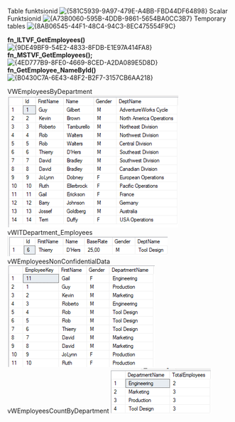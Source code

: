 Table funktsionid
<img width="1033" height="400" alt="{581C5939-9A97-479E-A4BB-FBD44DF64898}" src="https://github.com/user-attachments/assets/1f85c927-1f62-4981-aecd-b5284ad817c6" />
Scalar Funktsionid
<img width="1085" height="409" alt="{A73B0060-595B-4DDB-9861-5654BA0CC3B7}" src="https://github.com/user-attachments/assets/3e312666-6316-45dd-918b-8119d2385e8f" />
Temporary tables
<img width="162" height="188" alt="{8AB06545-44F1-48C4-94C3-8EC475554F9C}" src="https://github.com/user-attachments/assets/472d1701-9b7c-43f0-a2a1-bd11a638e615" />



**fn_ILTVF_GetEmployees()**
<img width="583" height="490" alt="{9DE49BF9-54E2-4833-8FDB-E1E97A414FA8}" src="https://github.com/user-attachments/assets/73600cd8-72cb-4337-8996-45de4257e779" />
**fn_MSTVF_GetEmployees();**
<img width="238" height="382" alt="{4ED777B9-8FE0-4669-8CED-A2DA089E5D8D}" src="https://github.com/user-attachments/assets/d0b875d3-1def-46c9-8c71-2b2def657685" />
**fn_GetEmployee_NameById()**
<img width="155" height="380" alt="{B0430C7A-6E43-48F2-B2F7-3157CB6AA218}" src="https://github.com/user-attachments/assets/58ea7888-0333-49f0-a3cd-bd018763cd2d" />

VWEmployeesByDepartment
![alt text]({2594F193-FA63-400F-9FB0-2C90AD6FE61F}.png)
vWITDepartment_Employees
![alt text]({BF62E549-CD23-48FD-94C8-A404CEE1ECA1}.png)
vWEmployeesNonConfidentialData
![alt text]({6242E838-D983-49B3-90D4-55FAE7C38EC1}.png)
vWEmployeesCountByDepartment
![alt text]({57EBE8CD-26C8-4868-994B-8A897B7EA349}.png)